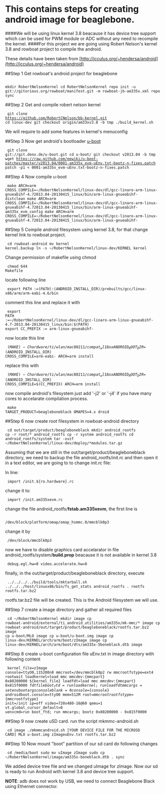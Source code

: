 This contains steps for creating android image for beaglebone.
========
####We will be using linux kernel 3.8 beacause it has device tree support which can be used for PWM module or ADC without any need to recompile the kernel.
####For this project we are going using Robert Nelson's kernel 3.8 and rowboat project to compile the android.

These details have been taken from [http://icculus.org/~hendersa/android](http://icculus.org/~hendersa/android)

##Step 1
Get rowboat's android project for beaglebone
	<pre><code>
		mkdir RobertNelsonKernel
		cd RobertNelsonKernel
		repo init -u git://gitorious.org/rowboat/manifest.git -m rowboat-jb-am335x.xml 
		repo sync
	</pre></code> 

##Step 2
Get and compile robert nelson kernel
	<pre><code>
		git clone https://github.com/RobertCNelson/bb-kernel.git
		cd linux-dev
		git checkout origin/am33x­v3.8 -b tmp
		./build_kernel.sh
	</pre></code> 
We will require to add some features in kernel's menuconfig

##Step 3
Now get android's bootloader [u-boot](http://www.denx.de/wiki/U-Boot)
	<pre><code>
		git clone git://git.denx.de/u-boot.git 
		cd u-boot/ 
		git checkout v2013.04 -b tmp 
		wget https://raw.github.com/eewiki/u-boot-patches/master/v2013.04/0001-am335x_evm-uEnv.txt-bootz-n-fixes.patch 
		patch -p1 < 0001-am335x_evm-uEnv.txt-bootz-n-fixes.patch
	</pre></code>

##Step 4
Now compile u-boot
	<pre><code>
		make ARCH=arm CROSS_COMPILE=~/RobertNelsonKernel/linux-dev/dl/gcc-linaro-arm-linux-gnueabihf-4.7­2013.04-­20130415_linux/bin/arm-linux-gnueabihf- distclean 
		make ARCH=arm CROSS_COMPILE=~/RobertNelsonKernel/linux-dev/dl/gcc-linaro-arm-linux-gnueabihf-4.7­2013.04-­20130415_linux/bin/arm-linux-gnueabihf- am335x_evm_config
		make ARCH=arm CROSS_COMPILE=~/RobertNelsonKernel/linux-dev/dl/gcc-linaro-arm-linux-gnueabihf-4.7­2013.04-­20130415_linux/bin/arm-linux-gnueabihf-
	</pre></code>

##Step 5
Compile android filesystem using kernel 3.8, for that change kernel link to rowboat project.
	<pre><code>
		cd rowboat-­android 
		mv kernel kernel.backup 
		ln -s ~/RobertNelsonKernel/linux-dev/KERNEL kernel 
	</pre></code>

Change permission of makefile using chmod
	<pre><code>
		chmod 644 Makefile
	</pre></code>

locate following line 
	<pre><code>
		export PATH :=$(PATH):$(ANDROID_INSTALL_DIR)/prebuilts/gcc/linux-x86/arm/arm-eabi-4.6/bin
	</pre></code>
comment this line and replace it with
	<pre><code>
		export PATH :=~/RobertNelsonKernel/linux-dev/dl/gcc-linaro-arm-linux-gnueabihf-4.7-2013.04-20130415_linux/bin:$(PATH)
		export CC_PREFIX := arm-linux-gnueabihf-
	</pre></code>

now locate this line
	<pre><code>
		$(MAKE) -C hardware/ti/wlan/mac80211/compat_wl18xx ANDROID_ROOT_DIR=$(ANDROID_INSTALL_DIR) CROSS_COMPILE=arm-eabi- ARCH=arm install
	</pre></code>
replace this with
	<pre><code>
		$(MAKE) -C hardware/ti/wlan/mac80211/compat_wl18xx ANDROID_ROOT_DIR=$(ANDROID_INSTALL_DIR) CROSS_COMPILE=$(CC_PREFIX) ARCH=arm install
	</pre></code>

now compile android's filesystem just add '-j2' or '-j4' if you have many cores to accelarate compilation process.
	<pre><code>
		make TARGET_PRODUCT=beagleboneblack OMAPES=4.x droid
	</pre></code>

##Step 6
now create root filesystem in rowboat-android directory
	<pre><code>
		cd out/target/product/beagleboneblack 
		mkdir android_rootfs 
		cp -r root/* android_rootfs 
		cp -r system android_rootfs 
		cd android_rootfs/system 
		tar -xvzf ~/RobertNelsonKernel/linux-dev/deploy/*modules.tar.gz 
	</pre></code>
Assuming that we are still in the out/target/product/beagleboneblack directory, we need to
backup the file android_rootfs/init.rc and then open it in a text editor, we are going to to
change init.rc file:

In line:
	<pre><code>
		import /init.${ro.hardware}.rc
	</pre></code>
change it to:
	<pre><code>
		import /init.am335xevm.rc
	</pre></code>

change the file android_rootfs/**fstab.am335xevm**, the first line is
	<pre><code>
		/dev/block/platform/omap/omap_hsmmc.0/mmcblk0p3
	</pre></code>
change it by
	<pre><code>
		/dev/block/mmcblk0p3
	</pre></code>

now we have to disable graphics card accelarator in file android_rootfs/system/**build.prop** beacause it is not available in kernel 3.8
	<pre><code>
		debug.egl.hw=0
		video.accelerate.hw=0
	</pre></code>

finally, in the out/target/product/beagleboneblack directory, execute
	<pre><code>
		../../../../build/tools/mktarball.sh ../../../host/linux­x86/bin/fs_get_stats android_rootfs . rootfs rootfs.tar.bz2
	</pre></code>
rootfs.tar.bz2 file will be created. This is the Android filesystem we will use.

##Step 7
create a image directory and gather all required files
	<pre><code>
		cd ~/RobertNelsonKernel
		mkdir image
		cp rowboat-android/external/ti_android_utilities/am335x/mk-mmc/* image 
		cp rowboat-android/out/target/product/beagleboneblack/rootfs.tar.bz2 image 
		cp u-boot/MLO image 
		cp u-boot/u-boot.img image 
		cp linux-dev/KERNEL/arch/arm/boot/zImage image 
		cp linux-dev/KERNEL/arch/arm/boot/dts/am335x-5boneblack.dtb image 
	</pre></code>

##Step 8
create u-boot configuration file uEnv.txt in image directory with following content
	<pre><code>
		kernel_file=zImage
		console=ttyO0,115200n8
		mmcroot=/dev/mmcblk0p2 rw
		mmcrootfstype=ext4 rootwait
		loadkernel=load mmc ${mmcdev}:${mmcpart} 0x80200000 ${kernel_file}
		loadfdt=load mmc ${mmcdev}:${mmcpart} 0x815f0000 ${fdtfile}
		boot_ftd=run loadkernel; run loadfdt
		mmcargs=setenv bootargs consoleblank=0 console=${console}
		androidboot.console=ttyO0 mem=512M root=${mmcroot} rootfstype=${mmcrootfstype}
		init=/init ip=off video=720x480-16@60 qemu=1 vt.global_cursor_default=0
		uenvcmd=run boot_ftd; run mmcargs; bootz 0x80200000 - 0x815f0000
	</pre></code>

##Step 9
now create uSD card. run the script mkmmc-android.sh
	<pre><code>
		cd image 
		./mkmmc­android.sh [YOUR DEVICE FILE FOR THE MICROSD CARD] MLO u-boot.img zImageuEnv.txt rootfs.tar.bz2 
	</pre></code>

##Step 10
Now mount "boot" partition of our sd card do following changes
	<pre><code>
		cd /media/boot 
		sudo mv uImage zImage 
		sudo cp ~/RobertNelsonKernel/image/am335x-boneblack.dtb . 
		sync
	</pre></code>
We added device tree file and we changed uImage for zImage.
Now our sd is ready to run Android with kernel 3.8 and device tree support.

**NOTE**: adb does not work by USB, we need to connect Beaglebone Black using Ethernet
connector.